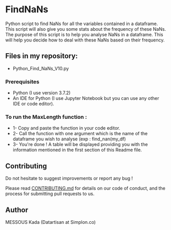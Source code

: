 # FindNaNs
Python script to find NaNs for all the variables contained in a dataframe.
This script will also give you some stats about the frequency of these NaNs. <br/>
The purpose of this script is to help you analyse NaNs in a dataframe. 
This will help you decide how to deal with these NaNs based on their frequency.

## Files in my repository:
- Python_Find_NaNs_V10.py

### Prerequisites
- Python (I use version 3.7.2)
- An IDE for Python (I use Jupyter Notebook but you can use any other IDE or code editor).

### To run the MaxLength function :
- 1- Copy and paste the function in your code editor.
- 2- Call the function with one argument which is the name of the dataframe you wish to analyse (exp : find_nan(my_df)
- 3- You're done ! A table will be displayed providing you with the information mentioned in the first section of this Readme file.

## Contributing
Do not hesitate to suggest improvements or report any bug !

Please read [CONTRIBUTING.md](https://gist.github.com/PurpleBooth/b24679402957c63ec426) for details on our code of conduct, and the process for submitting pull requests to us.

## Author
MESSOUS Kada
(Datartisan at Simplon.co)
